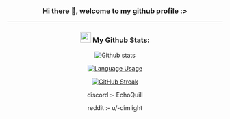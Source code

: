 <div align="center">

### Hi there 👋, welcome to my github profile :>

---

### <img src='https://media1.giphy.com/media/du3J3cXyzhj75IOgvA/giphy.gif?cid=ecf05e47x2g034i9pzwtzzsd3xgg2w9nr94t4tflbbgo3008&rid=giphy.gif' width='25' /> My Github Stats:

![Github stats](https://github-readme-stats.vercel.app/api?username=EchoQuill&title_color=8229ff&icon_color=a361ff&text_color=8229ff&bg_color=000000&&show_icons=true&border_color=da8ff7&count_private=true&include_all_commits=true)

[![Language Usage](https://github-readme-stats.vercel.app/api/top-langs/?username=EchoQuill&layout=compact&title_color=8229ff&icon_color=DA8FF7&text_color=DA8FF7&bg_color=000000&border_color=da8ff7)](https://github.com/anuraghazra/github-readme-stats)

[![GitHub Streak](https://streak-stats.demolab.com?user=echoquill&border=DA8FF7&background=45%2C000000%2C000000&dates=D052FF&stroke=D466F7&currStreakNum=8229FF&excludeDaysLabel=8229FF&fire=EC08FF&ring=A361FF&sideNums=DA8FF7&currStreakLabel=DA8FF7&sideLabels=DA8FF7)](https://git.io/streak-stats)
</br>
<p>discord :- EchoQuill</p>
<p>reddit :- u/-dimlight</p>
</div>



<!--
**EchoQuill/EchoQuill** is a ✨ _special_ ✨ repository because its `README.md` (this file) appears on your GitHub profile.

Here are some ideas to get you started:

- 🔭 I’m currently working on ...
- 🌱 I’m currently learning ...
- 👯 I’m looking to collaborate on ...
- 🤔 I’m looking for help with ...
- 💬 Ask me about ...
- 📫 How to reach me: ...
- 😄 Pronouns: ...
- ⚡ Fun fact: ...
-->
